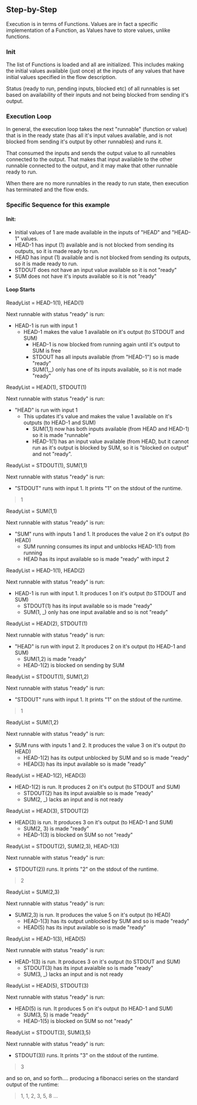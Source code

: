 ## Step-by-Step

Execution is in terms of Functions. Values are in fact a specific implementation of a
Function, as Values have to store values, unlike functions.

### Init
The list of Functions is loaded and all are initialized. 
This includes making the initial values available (just once) at 
the inputs of any values that have initial values specified in the flow description.

Status (ready to run, pending inputs, blocked etc) of all runnables is set based on availability of their inputs and 
not being blocked from sending it's output.

### Execution Loop
In general, the execution loop takes the next "runnable" (function or value) that is in the ready state 
(has all it's input values available, and is not blocked from sending it's output by other runnables) and runs it.

That consumed the inputs and sends the output value to all runnables connected to the output. That makes that input
available to the other runnable connected to the output, and it may make that other runnable ready to run.

When there are no more runnables in the ready to run state, then execution has terminated and the flow ends.

### Specific Sequence for this example
#### Init:
* Initial values of 1 are made available in the inputs of "HEAD" and "HEAD-1" values.
* HEAD-1 has input (1) available and is not blocked from sending its outputs, so it is made ready to run.
* HEAD has input (1) available and is not blocked from sending its outputs, so it is made ready to run.
* STDOUT does not have an input value available so it is not "ready"
* SUM does not have it's inputs available so it is not "ready"

#### Loop Starts
ReadyList = HEAD-1(1), HEAD(1)

Next runnable with status "ready" is run:
- HEAD-1 is run with input 1
    - HEAD-1 makes the value 1 available on it's output (to STDOUT and SUM)
        - HEAD-1 is now blocked from running again until it's output to SUM is free
        - STDOUT has all inputs available (from "HEAD-1") so is made "ready"
        - SUM(1,_) only has one of its inputs available, so it is not made "ready"

ReadyList = HEAD(1), STDOUT(1)

Next runnable with status "ready" is run:
- "HEAD" is run with input 1
    - This updates it's value and makes the value 1 available on it's outputs (to HEAD-1 and SUM)
        - SUM(1,1) now has both inputs available (from HEAD and HEAD-1) so it is made "runnable"
        - HEAD-1(1) has an input value available (from HEAD, but it cannot run as it's output is blocked by SUM, 
    so it is "blocked on output" and not "ready".

ReadyList = STDOUT(1), SUM(1,1)

Next runnable with status "ready" is run:
- "STDOUT" runs with input 1. It prints "1" on the stdout of the runtime.
> 1

ReadyList = SUM(1,1)

Next runnable with status "ready" is run:
- "SUM" runs with inputs 1 and 1. It produces the value 2 on it's output (to HEAD)
    - SUM running consumes its input and unblocks HEAD-1(1) from running
    - HEAD has its input available so is made "ready" with input 2

ReadyList = HEAD-1(1), HEAD(2)

Next runnable with status "ready" is run:
- HEAD-1 is run with input 1. It produces 1 on it's output (to STDOUT and SUM)
    - STDOUT(1) has its input available so is made "ready"
    - SUM(1, _) only has one input available and so is not "ready"

ReadyList = HEAD(2), STDOUT(1)

Next runnable with status "ready" is run:
- "HEAD" is run with input 2. It produces 2 on it's output (to HEAD-1 and SUM)
    - SUM(1,2) is made "ready"
    - HEAD-1(2) is blocked on sending by SUM

ReadyList = STDOUT(1), SUM(1,2)

Next runnable with status "ready" is run:
- "STDOUT" runs with input 1. It prints "1" on the stdout of the runtime.
> 1

ReadyList = SUM(1,2)

Next runnable with status "ready" is run:
- SUM runs with inputs 1 and 2. It produces the value 3 on it's output (to HEAD)
    - HEAD-1(2) has its output unblocked by SUM and so is made "ready"
    - HEAD(3) has its input available so is made "ready"

ReadyList = HEAD-1(2), HEAD(3)

- HEAD-1(2) is run. It produces 2 on it's output (to STDOUT and SUM)
    - STDOUT(2) has its input avaialble so is made "ready"
    - SUM(2, _) lacks an input and is not ready

ReadyList = HEAD(3), STDOUT(2)

- HEAD(3) is run. It produces 3 on it's output (to HEAD-1 and SUM)
    - SUM(2, 3) is made "ready"
    - HEAD-1(3) is blocked on SUM so not "ready"

ReadyList = STDOUT(2), SUM(2,3), HEAD-1(3)

Next runnable with status "ready" is run:
- STDOUT(2)) runs. It prints "2" on the stdout of the runtime.
> 2

ReadyList = SUM(2,3)

Next runnable with status "ready" is run:
- SUM(2,3) is run. It produces the value 5 on it's output (to HEAD)
    - HEAD-1(3) has its output unblocked by SUM and so is made "ready"
    - HEAD(5) has its input available so is made "ready"

ReadyList = HEAD-1(3), HEAD(5)

Next runnable with status "ready" is run:
- HEAD-1(3) is run. It produces 3 on it's output (to STDOUT and SUM)
    - STDOUT(3) has its input avaialble so is made "ready"
    - SUM(3, _) lacks an input and is not ready

ReadyList = HEAD(5), STDOUT(3)

Next runnable with status "ready" is run:
- HEAD(5) is run. It produces 5 on it's output (to HEAD-1 and SUM)
    - SUM(3, 5) is made "ready"
    - HEAD-1(5) is blocked on SUM so not "ready"

ReadyList = STDOUT(3), SUM(3,5)

Next runnable with status "ready" is run:
- STDOUT(3)) runs. It prints "3" on the stdout of the runtime.
> 3

and so on, and so forth.... producing a fibonacci series on the standard output of the runtime:
> 1, 1, 2, 3, 5, 8 ...